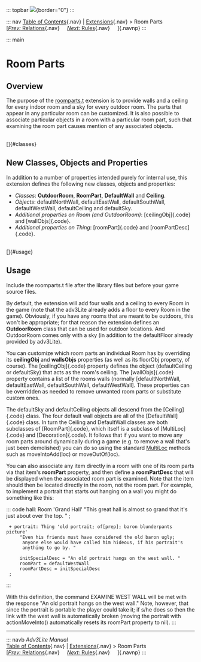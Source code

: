 ::: topbar
![](../../docs/manual/topbar.jpg){border="0"}
:::

::: nav
[Table of Contents](../../docs/manual/toc.htm){.nav} \|
[Extensions](../../docs/manual/extensions.htm){.nav} \> Room Parts\
[[*Prev:* Relations](relations.htm){.nav}     [*Next:*
Rules](rules.htm){.nav}     ]{.navnp}
:::

::: main
# Room Parts

## Overview

The purpose of the [roomparts.t](../roomparts.t) extension is to provide
walls and a ceiling for every indoor room and a sky for every outdoor
room. The parts that appear in any particular room can be customized. It
is also possible to associate particular objects in a room with a
particular room part, such that examining the room part causes mention
of any associated objects.

\
[]{#classes}

## New Classes, Objects and Properties

In addition to a number of properties intended purely for internal use,
this extension defines the following new classes, objects and
properties:

-   *Classes*: **OutdoorRoom**, **RoomPart**, **DefaultWall** and
    **Ceiling**.
-   *Objects*: defaultNorthWall, defaultEastWall, defaultSouthWall,
    defaultWestWall, defaultCeiling and defaultSky.
-   *Additional properties on Room (and OutdoorRoom)*:
    [ceilingObj]{.code} and [wallObjs]{.code}.
-   *Additional properties on Thing*: [roomPart]{.code} and
    [roomPartDesc]{.code}.

\
[]{#usage}

## Usage

Include the roomparts.t file after the library files but before your
game source files.

By default, the extension will add four walls and a ceiling to every
Room in the game (note that the adv3Lite already adds a floor to every
Room in the game). Obviously, if you have any rooms that are meant to be
outdoors, this won\'t be appropriate; for that reason the extension
defines an **OutdoorRoom** class that can be used for outdoor locations.
And OutdoorRoom comes only with a sky (in addition to the defaultFloor
already provided by adv3Lite).

You can customize which room parts an individual Room has by overriding
its **ceilingObj** and **wallsObjs** properties (as well as its floorObj
property, of course). The [ceilingObj]{.code} property defines the
object (defaultCeiling or defaultSky) that acts as the room\'s ceiling.
The [wallObjs]{.code} property contains a list of the rooms walls
(normally \[defaultNorthWall, defaultEastWall, defaultSouthWall,
defaultWestWall\]. These properties can be overridden as needed to
remove unwanted room parts or substitute custom ones.

The defaultSky and defaultCeiling objects all descend from the
[Ceiling]{.code} class. The four default wall objects are all of the
[DefaultWall]{.code} class. In turn the Ceiling and DefaultWall classes
are both subclasses of [RoomPart]{.code}, which itself is a subclass of
[MultiLoc]{.code} and [Decoration]{.code}. It follows that if you want
to move any room parts around dynamically during a game (e.g. to remove
a wall that\'s just been demolished) you can do so using the standard
[MultiLoc](../../manual/multiloc#movingmulti) methods such as
moveIntoAdd(loc) or moveOutOf(loc).

You can also associate any item directly in a room with one of its room
parts via that item\'s **roomPart** property, and then define a
**roomPartDesc** that will be displayed when the associated room part is
examined. Note that the item should then be located directly in the
room, not the room part. For example, to implement a portrait that
starts out hanging on a wall you might do something like this:

::: code
     hall: Room 'Grand Hall'
       "This great hall is almost so grand that it's just about over the top. "
     ;
     
     + portrait: Thing 'old portrait; of[prep]; baron blunderpants picture'
         "Even his friends must have considered the old baron ugly;
          anyone else would have called him hideous, if his portrait's
          anything to go by. "
          
         initSpecialDesc = "An old portrait hangs on the west wall. "
         roomPart = defaultWestWall
         roomPartDesc = initSpecialDesc
     ; 
     
:::

With this definition, the command EXAMINE WEST WALL will be met with the
response \"An old portrait hangs on the west wall.\" Note, however, that
since the portrait is portable the player could take it; if s/he does so
then the link with the west wall is automatically broken (moving the
portrait with actionMoveInto() automatically resets its roomPart
property to nil).
:::

------------------------------------------------------------------------

::: navb
*Adv3Lite Manual*\
[Table of Contents](../../docs/manual/toc.htm){.nav} \|
[Extensions](../../docs/manual/extensions.htm){.nav} \> Room Parts\
[[*Prev:* Relations](relations.htm){.nav}     [*Next:*
Rules](rules.htm){.nav}     ]{.navnp}
:::
